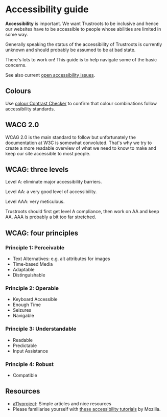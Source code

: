 # Accessibility guide

**Accessibility** is important. We want Trustroots to be inclusive and hence our websites have to be accessible to people whose abilities are limited in some way.

Generally speaking the status of the accessibility of Trustroots is currently unknown and should probably be assumed to be at bad state.

There's lots to work on! This guide is to help navigate some of the basic concerns.

See also current [open accessibility issues](https://github.com/Trustroots/trustroots/labels/Accessibility).

## Colours

Use [colour Contrast Checker](https://webaim.org/resources/contrastchecker/) to confirm that colour combinations follow accessibility standards.

## WACG 2.0

WCAG 2.0 is the main standard to follow but unfortunately the documentation at W3C is somewhat convoluted. That's why we try to create a more readable overview of what we need to know to make and keep our site accessible to most people.

## WCAG: three levels

Level A: eliminate major accessibility barriers.

Level AA: a very good level of accessibility.

Level AAA: very meticulous.

Trustroots should first get level A compliance, then work on AA and keep AA. AAA is probably a bit too far stretched.

## WCAG: four principles

### Principle 1: Perceivable

- Text Alternatives: e.g. alt attributes for images
- Time-based Media
- Adaptable
- Distinguishable

### Principle 2: Operable

- Keyboard Accessible
- Enough Time
- Seizures
- Navigable

### Principle 3: Understandable

- Readable
- Predictable
- Input Assistance

### Principle 4: Robust

- Compatible

## Resources

- [a11yproject](https://www.a11yproject.com/): Simple articles and nice resources
- Please familiarise yourself with [these accessibility tutorials](https://developer.mozilla.org/en-US/docs/Web/Accessibility) by Mozilla.

